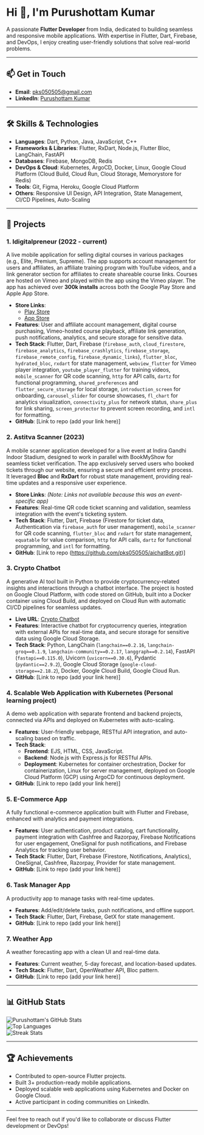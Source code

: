 # Hi 👋, I'm Purushottam Kumar

A passionate **Flutter Developer** from India, dedicated to building seamless and responsive mobile applications. With expertise in Flutter, Dart, Firebase, and DevOps, I enjoy creating user-friendly solutions that solve real-world problems.

---

## 📫 Get in Touch
- **Email**: pks050505@gmail.com  
- **LinkedIn**: [Purushottam Kumar](https://www.linkedin.com/in/purushottam-kumar-3a260014a/)

---

## 🛠️ Skills & Technologies
- **Languages**: Dart, Python, Java, JavaScript, C++  
- **Frameworks & Libraries**: Flutter, RxDart, Node.js, Flutter Bloc, LangChain, FastAPI  
- **Databases**: Firebase, MongoDB, Redis  
- **DevOps & Cloud**: Kubernetes, ArgoCD, Docker, Linux, Google Cloud Platform (Cloud Build, Cloud Run, Cloud Storage, Memorystore for Redis)  
- **Tools**: Git, Figma, Heroku, Google Cloud Platform  
- **Others**: Responsive UI Design, API Integration, State Management, CI/CD Pipelines, Auto-Scaling

---

## 🚀 Projects

### 1. **Idigitalpreneur (2022 - current)**  
A live mobile application for selling digital courses in various packages (e.g., Elite, Premium, Supreme). The app supports account management for users and affiliates, an affiliate training program with YouTube videos, and a link generator section for affiliates to create shareable course links. Courses are hosted on Vimeo and played within the app using the Vimeo player. The app has achieved over **300k installs** across both the Google Play Store and Apple App Store.  
- **Store Links**:  
  - [Play Store](https://play.google.com/store/apps/details?id=com.idigitalpreneur.app)  
  - [App Store](https://apps.apple.com/us/app/idigitalpreneur/id6443746600)  
- **Features**: User and affiliate account management, digital course purchasing, Vimeo-hosted course playback, affiliate link generation, push notifications, analytics, and secure storage for sensitive data.  
- **Tech Stack**: Flutter, Dart, Firebase (`firebase_auth`, `cloud_firestore`, `firebase_analytics`, `firebase_crashlytics`, `firebase_storage`, `firebase_remote_config`, `firebase_dynamic_links`), `flutter_bloc`, `hydrated_bloc`, `rxdart` for state management, `webview_flutter` for Vimeo player integration, `youtube_player_flutter` for training videos, `mobile_scanner` for QR code scanning, `http` for API calls, `dartz` for functional programming, `shared_preferences` and `flutter_secure_storage` for local storage, `introduction_screen` for onboarding, `carousel_slider` for course showcases, `fl_chart` for analytics visualization, `connectivity_plus` for network status, `share_plus` for link sharing, `screen_protector` to prevent screen recording, and `intl` for formatting.  
- **GitHub**: [Link to repo (add your link here)]

### 2. **Astitva Scanner (2023)**  
A mobile scanner application developed for a live event at Indira Gandhi Indoor Stadium, designed to work in parallel with BookMyShow for seamless ticket verification. The app exclusively served users who booked tickets through our website, ensuring a secure and efficient entry process. It leveraged **Bloc** and **RxDart** for robust state management, providing real-time updates and a responsive user experience.  
- **Store Links**: *(Note: Links not available because this was an event-specific app)*  
- **Features**: Real-time QR code ticket scanning and validation, seamless integration with the event's ticketing system.  
- **Tech Stack**: Flutter, Dart, Firebase (Firestore for ticket data, Authentication via `firebase_auth` for user management), `mobile_scanner` for QR code scanning, `flutter_bloc` and `rxdart` for state management, `equatable` for value comparison, `http` for API calls, `dartz` for functional programming, and `intl` for formatting.  
- **GitHub**: [Link to repo (https://github.com/pks050505/aichatBot.git)]

### 3. **Crypto Chatbot**  
A generative AI tool built in Python to provide cryptocurrency-related insights and interactions through a chatbot interface. The project is hosted on Google Cloud Platform, with code stored on GitHub, built into a Docker container using Cloud Build, and deployed on Cloud Run with automatic CI/CD pipelines for seamless updates.  
- **Live URL**: [Crypto Chatbot](https://aichatbot-16909439193.asia-south1.run.app)  
- **Features**: Interactive chatbot for cryptocurrency queries, integration with external APIs for real-time data, and secure storage for sensitive data using Google Cloud Storage.  
- **Tech Stack**: Python, LangChain (`langchain==0.2.16`, `langchain-groq==0.1.9`, `langchain-community==0.2.17`, `langgraph==0.2.14`), FastAPI (`fastapi==0.115.0`), Uvicorn (`uvicorn==0.30.6`), Pydantic (`pydantic==2.9.2`), Google Cloud Storage (`google-cloud-storage==2.18.2`), Docker, Google Cloud Build, Google Cloud Run.  
- **GitHub**: [Link to repo (add your link here)]

### 4. **Scalable Web Application with Kubernetes (Personal learning project)**  
A demo web application with separate frontend and backend projects, connected via APIs and deployed on Kubernetes with auto-scaling.  
- **Features**: User-friendly webpage, RESTful API integration, and auto-scaling based on traffic.  
- **Tech Stack**:  
  - **Frontend**: EJS, HTML, CSS, JavaScript.  
  - **Backend**: Node.js with Express.js for RESTful APIs.  
  - **Deployment**: Kubernetes for container orchestration, Docker for containerization, Linux for server management, deployed on Google Cloud Platform (GCP) using ArgoCD for continuous deployment.  
- **GitHub**: [Link to repo (add your link here)]  

### 5. **E-Commerce App**  
A fully functional e-commerce application built with Flutter and Firebase, enhanced with analytics and payment integrations.  
- **Features**: User authentication, product catalog, cart functionality, payment integration with Cashfree and Razorpay, Firebase Notifications for user engagement, OneSignal for push notifications, and Firebase Analytics for tracking user behavior.  
- **Tech Stack**: Flutter, Dart, Firebase (Firestore, Notifications, Analytics), OneSignal, Cashfree, Razorpay, Provider for state management.  
- **GitHub**: [Link to repo (add your link here)]  

### 6. **Task Manager App**  
A productivity app to manage tasks with real-time updates.  
- **Features**: Add/edit/delete tasks, push notifications, and offline support.  
- **Tech Stack**: Flutter, Dart, Firebase, GetX for state management.  
- **GitHub**: [Link to repo (add your link here)]  

### 7. **Weather App**  
A weather forecasting app with a clean UI and real-time data.  
- **Features**: Current weather, 5-day forecast, and location-based updates.  
- **Tech Stack**: Flutter, Dart, OpenWeather API, Bloc pattern.  
- **GitHub**: [Link to repo (add your link here)]  

---

## 📊 GitHub Stats

![Purushottam's GitHub Stats](https://github-readme-stats.vercel.app/api?username=pks050505&show_icons=true&locale=en)  
![Top Languages](https://github-readme-stats.vercel.app/api/top-langs?username=pks050505&show_icons=true&locale=en&layout=compact)  
![Streak Stats](https://github-readme-streak-stats.herokuapp.com/?user=pks050505&)

---

## 🏆 Achievements
- Contributed to open-source Flutter projects.  
- Built 3+ production-ready mobile applications.  
- Deployed scalable web applications using Kubernetes and Docker on Google Cloud.  
- Active participant in coding communities on LinkedIn.

---

Feel free to reach out if you'd like to collaborate or discuss Flutter development or DevOps!
